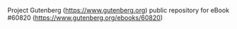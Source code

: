 Project Gutenberg (https://www.gutenberg.org) public repository for eBook #60820 (https://www.gutenberg.org/ebooks/60820)
